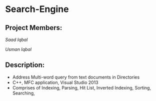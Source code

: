 # Search-Engine
## Project Members:
*Saad Iqbal*

*Usman Iqbal*


## Description:
- Address Multi-word query from text documents in Directories
- C++, MFC application, Visual Studio 2013
- Comprises of Indexing, Parsing, Hit List, Inverted Indexing, Sorting, Searching,
